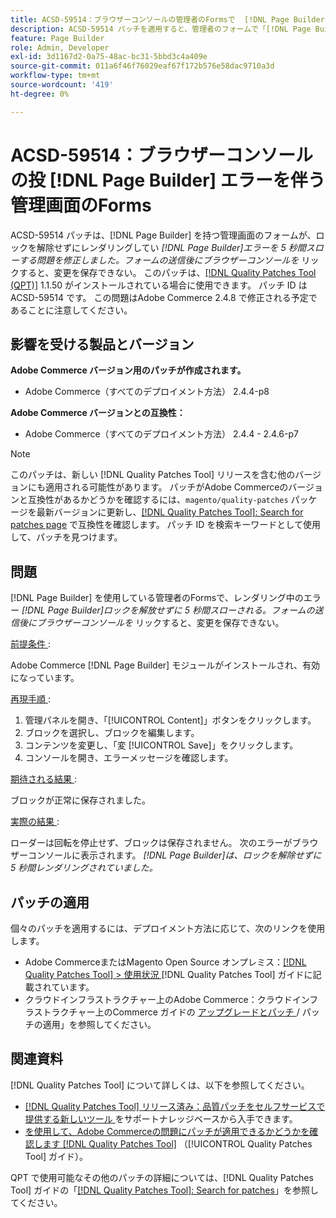 ```yaml
---
title: ACSD-59514：ブラウザーコンソールの管理者のFormsで  [!DNL Page Builder]  スローエラーが発生する
description: ACSD-59514 パッチを適用すると、管理者のフォームで「[!DNL Page Builder] はロックを解除せずに 5 秒間レンダリングしてい  [!DNL Page Builder]  した」というエラーがスローされるAdobe Commerceの問題が修正されます。 フォームの送信後にブラウザーコンソールで開き、変更を保存できない。
feature: Page Builder
role: Admin, Developer
exl-id: 3d1167d2-0a75-48ac-bc31-5bbd3c4a409e
source-git-commit: 011a6f46f76029eaf67f172b576e58dac9710a3d
workflow-type: tm+mt
source-wordcount: '419'
ht-degree: 0%

---
```


# ACSD-59514：ブラウザーコンソールの投 [!DNL Page Builder] エラーを伴う管理画面のForms

ACSD-59514 パッチは、[!DNL Page Builder] を持つ管理画面のフォームが、ロックを解除せずにレンダリングしてい *[!DNL Page Builder]エラーを 5 秒間スローする問題を修正しました。フォームの送信後にブラウザーコンソールを* リックすると、変更を保存できない。 このパッチは、[[!DNL Quality Patches Tool (QPT)]](https://experienceleague.adobe.com/en/docs/commerce-operations/tools/quality-patches-tool/quality-patches-tool-to-self-serve-quality-patches) 1.1.50 がインストールされている場合に使用できます。 パッチ ID は ACSD-59514 です。 この問題はAdobe Commerce 2.4.8 で修正される予定であることに注意してください。

## 影響を受ける製品とバージョン

**Adobe Commerce バージョン用のパッチが作成されます。**

* Adobe Commerce（すべてのデプロイメント方法） 2.4.4-p8

**Adobe Commerce バージョンとの互換性：**

* Adobe Commerce（すべてのデプロイメント方法） 2.4.4 - 2.4.6-p7

>[!NOTE]
>
>このパッチは、新しい [!DNL Quality Patches Tool] リリースを含む他のバージョンにも適用される可能性があります。 パッチがAdobe Commerceのバージョンと互換性があるかどうかを確認するには、`magento/quality-patches` パッケージを最新バージョンに更新し、[[!DNL Quality Patches Tool]: Search for patches page](https://experienceleague.adobe.com/tools/commerce-quality-patches/index.html) で互換性を確認します。 パッチ ID を検索キーワードとして使用して、パッチを見つけます。

## 問題

[!DNL Page Builder] を使用している管理者のFormsで、レンダリング中のエラー *[!DNL Page Builder]ロックを解放せずに 5 秒間スローされる。フォームの送信後にブラウザーコンソールを* リックすると、変更を保存できない。

<u> 前提条件 </u>:

Adobe Commerce [!DNL Page Builder] モジュールがインストールされ、有効になっています。

<u> 再現手順 </u>:

1. 管理パネルを開き、「[!UICONTROL Content]」ボタンをクリックします。
1. ブロックを選択し、ブロックを編集します。
1. コンテンツを変更し、「変 [!UICONTROL Save]」をクリックします。
1. コンソールを開き、エラーメッセージを確認します。

<u> 期待される結果 </u>:

ブロックが正常に保存されました。

<u> 実際の結果 </u>:

ローダーは回転を停止せず、ブロックは保存されません。 次のエラーがブラウザーコンソールに表示されます。
*[!DNL Page Builder]は、ロックを解除せずに 5 秒間レンダリングされていました。*

## パッチの適用

個々のパッチを適用するには、デプロイメント方法に応じて、次のリンクを使用します。

* Adobe CommerceまたはMagento Open Source オンプレミス：[[!DNL Quality Patches Tool] > 使用状況 ](/help/tools/quality-patches-tool/usage.md)[!DNL Quality Patches Tool] ガイドに記載されています。
* クラウドインフラストラクチャー上のAdobe Commerce：クラウドインフラストラクチャー上のCommerce ガイドの [ アップグレードとパッチ ](https://experienceleague.adobe.com/docs/commerce-cloud-service/user-guide/develop/upgrade/apply-patches.html)/ パッチの適用」を参照してください。

## 関連資料

[!DNL Quality Patches Tool] について詳しくは、以下を参照してください。

* [[!DNL Quality Patches Tool]  リリース済み：品質パッチをセルフサービスで提供する新しいツール ](https://experienceleague.adobe.com/en/docs/commerce-operations/tools/quality-patches-tool/quality-patches-tool-to-self-serve-quality-patches) をサポートナレッジベースから入手できます。
* [ を使用して、Adobe Commerceの問題にパッチが適用できるかどうかを確認します  [!DNL Quality Patches Tool]](/help/tools/quality-patches-tool/patches-available-in-qpt/check-patch-for-magento-issue-with-magento-quality-patches.md) （[!UICONTROL Quality Patches Tool] ガイド）。


QPT で使用可能なその他のパッチの詳細については、[!DNL Quality Patches Tool] ガイドの「[[!DNL Quality Patches Tool]: Search for patches](https://experienceleague.adobe.com/tools/commerce-quality-patches/index.html)」を参照してください。
